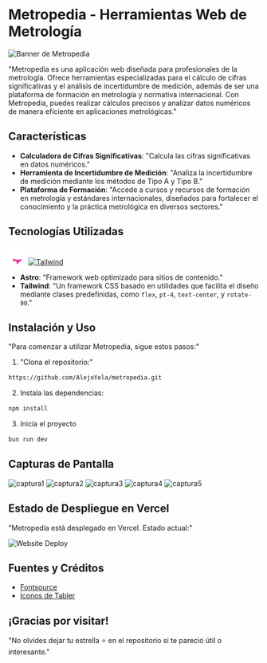 # Metropedia - Herramientas Web de Metrología

![Banner de Metropedia](https://res.cloudinary.com/dc0aja7yx/image/upload/v1731012161/logocentrado_kj8zb5.png)

"Metropedia es una aplicación web diseñada para profesionales de la metrología. Ofrece herramientas especializadas para el cálculo de cifras significativas y el análisis de incertidumbre de medición, además de ser una plataforma de formación en metrología y normativa internacional. Con Metropedia, puedes realizar cálculos precisos y analizar datos numéricos de manera eficiente en aplicaciones metrológicas."

## Características

* **Calculadora de Cifras Significativas**: "Calcula las cifras significativas en datos numéricos."
* **Herramienta de Incertidumbre de Medición**: "Analiza la incertidumbre de medición mediante los métodos de Tipo A y Tipo B."
* **Plataforma de Formación**: "Accede a cursos y recursos de formación en metrología y estándares internacionales, diseñados para fortalecer el conocimiento y la práctica metrológica en diversos sectores."

## Tecnologías Utilizadas

<a href="https://astro.build/" target="_blank" rel="noreferrer"><img src="https://raw.githubusercontent.com/AlejoYela/metropedia/main/public/astroicon.svg" width="36" height="36" alt="Astro" /></a> <a href="https://tailwindcss.com/" target="_blank" rel="noreferrer"><img src="https://raw.githubusercontent.com/danielcranney/readme-generator/main/public/icons/skills/tailwindcss-colored.svg" width="36" height="36" alt="Tailwind" /></a>

* **Astro**: "Framework web optimizado para sitios de contenido."
* **Tailwind**: "Un framework CSS basado en utilidades que facilita el diseño mediante clases predefinidas, como `flex`, `pt-4`, `text-center`, y `rotate-90`."

## Instalación y Uso

"Para comenzar a utilizar Metropedia, sigue estos pasos:"

1. "Clona el repositorio:"

```bash
https://github.com/AlejoYela/metropedia.git
```

2. Instala las dependencias:

```bash
npm install
```

3. Inicia el proyecto

```bash
bun run dev
```



## Capturas de Pantalla

![captura1](https://res.cloudinary.com/dc0aja7yx/image/upload/v1731011745/1_eqokma.png)
![captura2](https://res.cloudinary.com/dc0aja7yx/image/upload/v1731011744/2_xjeusl.png)
![captura3](https://res.cloudinary.com/dc0aja7yx/image/upload/v1731011744/3_wacugt.png)
![captura4](https://res.cloudinary.com/dc0aja7yx/image/upload/v1731011744/4_j0ayoz.png)
![captura5](https://res.cloudinary.com/dc0aja7yx/image/upload/v1731011745/5_lt2wvh.png)

## Estado de Despliegue en Vercel

"Metropedia está desplegado en Vercel. Estado actual:"

![Website Deploy](https://deploy-badge.vercel.app/?url=https://metropedia.vercel.app/&name=Metropedia)
## Fuentes y Créditos

- [Fontsource](https://fontsource.org/)
- [Iconos de Tabler](https://tabler.io/icons)

## ¡Gracias por visitar!

"No olvides dejar tu estrella ⭐ en el repositorio si te pareció útil o interesante."

